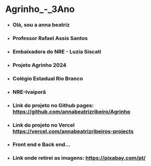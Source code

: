 # Agrinho_-_3Ano

- ### Olá, sou a anna beatriz
- ### Professor Rafael Assis Santos
- ### Embaixadora do NRE - Luzia Siscati
- ### Projeto Agrinho 2024
- ### Colégio Estadual Rio Branco
- ### NRE-Ivaiporã
- ### Link do projeto no Github pages: https://github.com/annabeatrizribeiro/Agrinho
- ### Link do projeto no Vercel https://vercel.com/annabeatrizribeiros-projects
 
- ### Front end e Back end...

- ### Link onde retirei as imagens: https://pixabay.com/pt/
 
